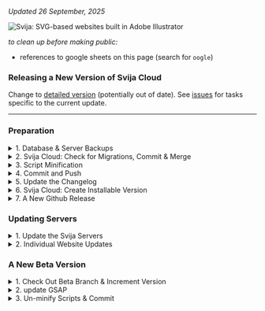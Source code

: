 
<!-- vim: set foldmethod=marker fmr=###,--- :-->

*Updated 26 September, 2025*

![Svija: SVG-based websites built in Adobe Illustrator][logo]

[logo]: http://files.svija.love/github/readme-logo.png "Svija: SVG-based websites built in Adobe Illustrator"

*to clean up before making public:*
- references to google sheets on this page (search for `oogle`)


### Releasing a New Version of Svija Cloud

Change to [detailed version](detailed-version.md) (potentially out of date). See [issues](../../issues) for tasks specific to the current update.

---

### Preparation
<!----->
<details><summary>1. Database & Server Backups</summary>

#### 1. Database & Server Backups

- SSH to the server
```
ls /home
```
- [delete][du] any unused websites
- update `/opt/sitelist.txt` with **project folders** (not URL's):
```
vi /opt/sitelist.txt
```

- type `,bu` then `enter` to run the backup script  
  (see [site-management](https://github.com/svijasvg/site-mgmt/blob/beta/backup.md) for more information)

[du]: https://github.com/svijasvg/site-mgmt/blob/beta/delete.md

Make a cloud backup at [Linode/Akamai](https://cloud.linode.com/linodes).

---
</details><details><summary>2. Svija Cloud: Check for Migrations, Commit & Merge</summary>

#### 2. Svija Cloud: Check for Migrations, Commit & Merge

Back on the **dev server**, do any final migrations:
```
cd /home/svija210901
workon djangoEnv
./manage.py makemigrations
```
If there are migrations, migrate:
```
./manage.py migrate
```
---
</details><details><summary>3. Script Minification</summary>

#### 3. Script Minification

In the `templates` directory:
- commented scripts take the form `filename_max.ext`
- minified versions take the form `filename_min.ext`

```
cd /opt/cloud/svija/templates/svija
ls -t */*
```
Minify any files that have been modified since the last release using the following tools:
- [toptal.com/css](https://www.toptal.com/developers/cssminifier)
- [toptal.com/html](https://www.toptal.com/developers/html-minifier)
- [toptal.com/javascript](https://www.toptal.com/developers/javascript-minifier)

Follow these steps:
1. commit any changes
2. copy the pages from the repository using Github's copy icon
3. paste into the minifier & minify
4. paste into the new version in Terminal

Update the main template:
```
vi svija.html
# :%s/_max/_min/g
```

---
</details><details><summary>4. Commit and Push</summary>

#### 4. Commit and Push

In Svija Cloud, check for unsaved changes and commit:
```
cd /opt/cloud
git status
```
Check out the **destination branch** and merge ([list of commits](https://github.com/svijasvg/cloud/commits/beta)):
```
git checkout master
git merge beta --no-ff
```
Push the new version:
```
git push origin master
```
---
</details><details><summary>5. Update the Changelog</summary>

#### 5. Update the Changelog

Copy info from/to:

- [github.com/svijasvg/cloud/commits/master](https://github.com/svijasvg/cloud/commits/master)    
- [tech.svija.love/cloud/changelog](https://tech.svija.love/programs/cloud/changelog)   

---
</details><details><summary>6. Svija Cloud: Create Installable Version</summary>

#### 6. Svija Cloud: Create Installable Version

Create an **installable version** so that will be available in case of future compatibility problems:

Run the tarball creation script (automatically commits itself to Github):
```
cd /opt/cloud
./save_tar.sh
```
---
</details><details><summary>7. A New Github Release</summary>

#### 7. A New Github Release

On Github, create a [new release](https://github.com/svijasvg/cloud/releases) from the **master branch**.

- use the current version number for the tag (2.2.7)
- choose target **Master**
- use the month & year for the title (October 2021)
- if there is more than one release in a month, append -1, -2 etc. to all releases for the month
- use the [commit list](https://github.com/svijasvg/cloud/commits/master) for the description

---
</details>

### Updating Servers
<!----->
<details><summary>1. Update the Svija Servers</summary>

#### 1. Update the Svija Servers

First, update the **server software**
```
apt update -y
apt dist-upgrade -y
```

**Check issues for other updates**

Check the `/opt/sitelist.txt` (it should be correct after backups):
```
ls /home && cd /opt
```
```
vi sitelist.txt
```
Clone the **git repository**:
```
cd /opt
rm -rf cloud-update
git clone ssh://git@github.com/svijasvg/cloud-update.git
chmod 777 cloud-update/*.sh
```
To install a beta release:
```
# replace master with beta in line 9
vi cloud-update/update.sh
```
Run the update script:
```
source cloud-update/update.sh
```
```
# update to new version
vi version.txt
```
---
</details><details><summary>2. Individual Website Updates</summary>

#### 2. Individual Website Updates

Some updates require manual intervention for each site.

Look at the [issues][li] for **⚠️ updates for version 2.3.5** (for example)

Update websites accordingly.

[li]: https://github.com/svijasvg/cloud-update/issues

---

</details>

### A New Beta Version
<!----->
<details><summary>1. Check Out Beta Branch & Increment Version</summary>

#### 1. Check Out Beta Branch & Increment Version

Check out the beta branch:
```
git checkout beta 
git merge master --no-ff -m "new version"
git push -u
```
Increment the version number:
```
cd /opt/cloud
grep -rI 2.3.4 *
```
```
# :windo %s/2.2.6/2.2.7/g
vi -O \
django_svija.egg-info/PKG-INFO \
save_tar.sh \
setup.py \
svija/views/__init__.py \
svija/templates/admin/base_site.html \
svija/static/admin/js/fetch-remote.js
```
---
</details><details><summary>2. update GSAP</summary>

#### 2. update GSAP

Go to [GSAP's installation page](https://gsap.com/docs/v3/Installation/)
- click on **Grab the files** then **Get GSAP**
- copy the contents of `minified/gsap.min.js` and paste into the following file
```
cd /opt/cloud
vi svija/static/svija/js/gsap.min.js
```
---
</details><details><summary>3. Un-minify Scripts & Commit</summary>

#### 3. Un-minify Scripts & Commit

```
cd /opt/cloud
vi svija/templates/svija/svija.html # replace _min with _max
```
```
git commit -m "Beta ready for development" -a && git push -u  
```
---
</details>

